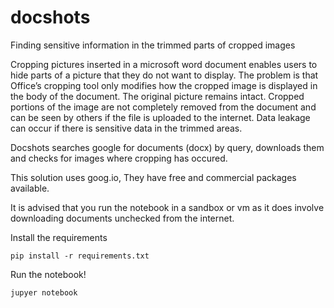 # docshots
Finding sensitive information in the trimmed parts of cropped images 


Cropping pictures inserted in a microsoft word document enables users to hide parts of a picture that they do not want to display. The problem is that Office’s cropping tool only modifies how the cropped image is displayed in the body of the document. The original picture remains intact. Cropped portions of the image are not completely removed from the document and can be seen by others if the file is uploaded to the internet. Data leakage can occur if there is sensitive data in the trimmed areas.

Docshots searches google for documents (docx) by query, downloads them and checks for images where cropping has occured.

This solution uses goog.io, They have free and commercial packages available.

It is advised that you run the notebook in a sandbox or vm as it does involve downloading documents unchecked from the internet.

Install the requirements

`pip install -r requirements.txt`

Run the notebook!

`jupyer notebook`

